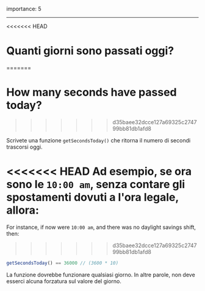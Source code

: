 importance: 5

---

<<<<<<< HEAD
# Quanti giorni sono passati oggi?
=======
# How many seconds have passed today?
>>>>>>> d35baee32dcce127a69325c274799bb81db1afd8

Scrivete una funzione `getSecondsToday()` che ritorna il numero di secondi trascorsi oggi.

<<<<<<< HEAD
Ad esempio, se ora sono le `10:00 am`, senza contare gli spostamenti dovuti a l'ora legale, allora:
=======
For instance, if now were `10:00 am`, and there was no daylight savings shift, then:
>>>>>>> d35baee32dcce127a69325c274799bb81db1afd8

```js
getSecondsToday() == 36000 // (3600 * 10)
```

La funzione dovrebbe funzionare qualsiasi giorno. In altre parole, non deve esserci alcuna forzatura sul valore del giorno.
